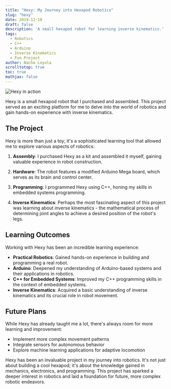 ```yaml
---
title: "Hexy: My Journey into Hexapod Robotics"
slug: "hexy"
date: 2019-12-10
draft: false
description: 'A small hexapod robot for learning inverse kinematics.'
tags:
  - Robotics
  - C++
  - Arduino
  - Inverse Kinematics
  - Fun Project
author: Nacho Loyola
scrolltotop: true
toc: true
mathjax: false
---
```


![Hexy in action](hexy.gif)


Hexy is a small hexapod robot that I purchased and assembled. This project served as an exciting platform for me to delve into the world of robotics and gain hands-on experience with inverse kinematics.


## The Project

Hexy is more than just a toy; it's a sophisticated learning tool that allowed me to explore various aspects of robotics:

1. **Assembly**: I purchased Hexy as a kit and assembled it myself, gaining valuable experience in robot construction.

2. **Hardware**: The robot features a modified Arduino Mega board, which serves as its brain and control center.

3. **Programming**: I programmed Hexy using C++, honing my skills in embedded systems programming.

4. **Inverse Kinematics**: Perhaps the most fascinating aspect of this project was learning about inverse kinematics - the mathematical process of determining joint angles to achieve a desired position of the robot's legs.

## Learning Outcomes

Working with Hexy has been an incredible learning experience:

- **Practical Robotics**: Gained hands-on experience in building and programming a real robot.
- **Arduino**: Deepened my understanding of Arduino-based systems and their applications in robotics.
- **C++ for Embedded Systems**: Improved my C++ programming skills in the context of embedded systems.
- **Inverse Kinematics**: Acquired a basic understanding of inverse kinematics and its crucial role in robot movement.

## Future Plans

While Hexy has already taught me a lot, there's always room for more learning and improvement:

- Implement more complex movement patterns
- Integrate sensors for autonomous behavior
- Explore machine learning applications for adaptive locomotion


Hexy has been an invaluable project in my journey into robotics. It's not just about building a cool hexapod; it's about the knowledge gained in mechanics, electronics, and programming. This project has sparked a deeper interest in robotics and laid a foundation for future, more complex robotic endeavors.
